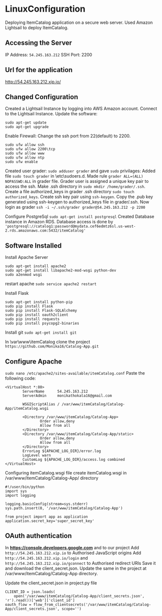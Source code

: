# LinuxConfiguration
Deploying ItemCatalog application on a secure web server. Used Amazon Lightsail to deploy ItemCatalog. 

## Accessing the Server
IP Address: `54.245.163.212` SSH Port: 2200

## Url for the application
http://54.245.163.212.xip.io/

## Changed Configuration
Created a Lightsail Instance by logging into AWS Amazon account.
Connect to the Lightsail Instance.
Update the software:
```
sudo apt-get update
sudo apt-get upgrade

```

Enable Firewall:
Change the ssh port from 22(default) to 2200.
```
sudo ufw allow ssh
sudo ufw allow 2200\tcp
sudo ufw allow www
sudo ufw allow ntp
sudo ufw enable

```

Created user grader: `sudo adduser grader`
and gave `sudo` privilages: Added file `sudo touch grader` in \etc\sudoers.d. Made rule `grader ALL=(ALL) NOPASSWD:ALL` in grader file.
Grader user is assigned a unique key pair to access the ssh.
Make .ssh directory in `sudo mkdir /home/grader/.ssh`.
Create a file authorized_keys in grader .ssh directory `sudo touch authorized_keys`.
Create ssh key pair using `ssh-keygen`.
Copy the .pub key generated using ssh-keygen to authorized_keys file in grader/.ssh.
Now login as grader `ssh -i ~/.ssh/grader grader@54.245.163.212 -p 2200`

Configure PostgreSql `sudo apt-get install postgresql`
Created Database instance in Amazon RDS. 
Database access is done by `'postgresql://catalog1:password@mydata.cef6edmtz6sl.us-west-2.rds.amazonaws.com:5432/itemCatalog'`

## Software Installed
Install Apache Server
```
sudo apt-get install apache2
sudo apt-get install libapache2-mod-wsgi python-dev
sudo a2enmod wsgi

```
restart apache 
`sudo service apache2 restart`

Install Flask
```
sudo apt-get install python-pip
sudo pip install Flask
sudo pip install Flask-SQLAlchemy
sudo pip install oauth2client
sudo pip install requests
sudo pip install psycopg2-binaries

```
Install git
`sudo apt-get install git`

In \var\www\itemCatalog clone the project `https://github.com/Monika16/Catalog-App.git`

## Configure Apache
`sudo nano /etc/apache2/sites-available/itemCatalog.conf`
Paste the following code:
```
<VirtualHost *:80>
        ServerName      54.245.163.212
        ServerAdmin     monikathokala16@gmail.com

        WSGIScriptAlias / /var/www/itemCatalog/Catalog-App/itemCatalog.wsgi

        <Directory /var/www/itemCatalog/Catalog-App>
                Order allow,deny
                Allow from all
        </Directory>
        <Directory /var/www/itemCatalog/Catalog-App/static>
                Order allow,deny
                Allow from all
        </Directory>
        ErrorLog ${APACHE_LOG_DIR}/error.log
        LogLevel warn
        CustomLog ${APACHE_LOG_DIR}/access.log combined
</VirtualHost>

```
Configuring itemCatalog.wsgi file
create itemCatalog.wsgi in /var/www/itemCatalog/Catalog-App/ directory
```
#!/user/bin/python
import sys
import logging

logging.basicConfig(stream=sys.stderr)
sys.path.insert(0, '/var/www/itemCatalog/Catalog-App')

from project import app as application
application.secret_key='super_secret_key'

```
## OAuth authentication
In **https://console.developers.google.com** and to our project
Add `	http://54.245.163.212.xip.io` to Authorised JavaScript origins 
Add ` http://54.245.163.212.xip.io/login` and `http://54.245.163.212.xip.io/gconnect` to Authorised redirect URIs
Save it and download the client_secret.json. Update the same in the project at /var/www/itemCatalog/Catalog-App directory.

Update the client_secret.json in project.py file 

```
CLIENT_ID = json.loads(
    open('/var/www/itemCatalog/Catalog-App/client_secrets.json', 'r').read())['web']['client_id']
oauth_flow = flow_from_clientsecrets('/var/www/itemCatalog/Catalog-App/client_secrets.json', scope='')

```
